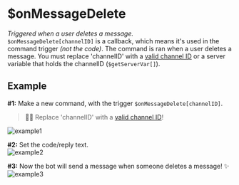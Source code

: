 # $onMessageDelete
*Triggered when a user deletes a message.*\
`$onMessageDelete[channelID]` is a callback, which means it's used in the command trigger *(not the code)*. The command is ran when a user deletes a message. You must replace 'channelID' with a [valid channel ID](https://support.discord.com/hc/en-us/articles/206346498-Where-can-I-find-my-User-Server-Message-ID-) or a server variable that holds the channelID (`$getServerVar[]`).

## Example
**#1:** Make a new command, with the trigger `$onMessageDelete[channelID]`.
> 🧙‍♂️ Replace 'channelID' with a [valid channel ID](https://support.discord.com/hc/en-us/articles/206346498-Where-can-I-find-my-User-Server-Message-ID-)!

![example1](https://user-images.githubusercontent.com/69215413/129492544-44511c6b-65f3-4cac-b5dd-76d8d1d9fdba.png)

**#2:** Set the code/reply text.\
![example2](https://user-images.githubusercontent.com/69215413/129492399-8af2ca7f-32ef-4b21-ba98-1c2e53eb7266.png)

**#3:** Now the bot will send a message when someone deletes a message! ✨\
![example3](https://user-images.githubusercontent.com/69215413/129492390-f41754d3-bfc7-4d96-b057-e4a8d8019f26.png)
